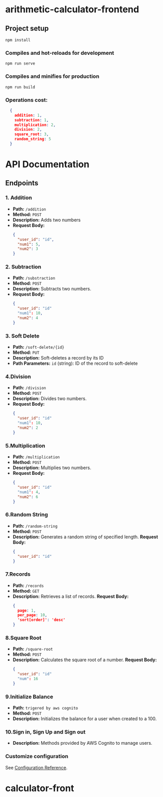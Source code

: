 # arithmetic-calculator-frontend

## Project setup
```
npm install
```

### Compiles and hot-reloads for development
```
npm run serve
```

### Compiles and minifies for production
```
npm run build
```

### Operations cost:
```json
  {
    addition: 1,
    subtraction: 1,
    multiplication: 2,
    division: 2,
    square_root: 3,
    random_string: 5
  }
```
# API Documentation

## Endpoints

### 1. Addition
- **Path:** `/addition`
- **Method:** `POST`
- **Description:** Adds two numbers
- **Request Body:**
  ```json
  {
    "user_id": "id",
    "num1": 5,
    "num2": 3
  }
### 2. Subtraction
- **Path:** `/substraction`
- **Method:** `POST`
- **Description:** Subtracts two numbers.
- **Request Body:**
  ```json
  {
    "user_id": "id"
    "num1": 10,
    "num2": 4
  }
### 3. Soft Delete
- **Path:** `/soft-delete/{id}`
- **Method:** `PUT`
- **Description:** Soft-deletes a record by its ID
- **Path Parameters:** `id` (string): ID of the record to soft-delete

### 4.Division
- **Path:** `/division`
- **Method:** `POST`
- **Description:** Divides two numbers.
- **Request Body:**
  ```json
  {
    "user_id": "id"
    "num1": 10,
    "num2": 2
  }

### 5.Multiplication
- **Path:** `/multiplication`
- **Method:** `POST`
- **Description:** Multiplies two numbers.
- **Request Body:**
  ```json
  {
    "user_id": "id"
    "num1": 4,
    "num2": 6
  }

### 6.Random String
- **Path:** `/random-string`
- **Method:** `POST`
- **Description:** Generates a random string of specified length.
**Request Body:**
  ```json
  {
    "user_id": "id"
  }

### 7.Records
- **Path:** `/records`
- **Method:** `GET`
- **Description:** Retrieves a list of records.
**Request Body:**
  ```json
  {
    page: 1,
    per_page: 10,
    'sort[order]': 'desc'
  }

### 8.Square Root
- **Path:** `/square-root`
- **Method:** `POST`
- **Description:** Calculates the square root of a number.
**Request Body:**
  ```json
  {
    "user_id": "id"
    "num": 16
  }

### 9.Initialize Balance
- **Path:** `trigered by aws cognito`
- **Method:** `POST`
- **Description:** Initializes the balance for a user when created to a 100.

### 10.Sign in, Sign Up and Sign out
- **Description:** Methods provided by AWS Cognito to manage users.


### Customize configuration
See [Configuration Reference](https://cli.vuejs.org/config/).
# calculator-front
